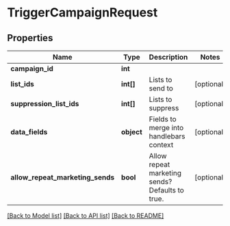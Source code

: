 # TriggerCampaignRequest

## Properties
Name | Type | Description | Notes
------------ | ------------- | ------------- | -------------
**campaign_id** | **int** |  | 
**list_ids** | **int[]** | Lists to send to | [optional] 
**suppression_list_ids** | **int[]** | Lists to suppress | [optional] 
**data_fields** | **object** | Fields to merge into handlebars context | [optional] 
**allow_repeat_marketing_sends** | **bool** | Allow repeat marketing sends? Defaults to true. | [optional] 

[[Back to Model list]](../../README.md#documentation-for-models) [[Back to API list]](../../README.md#documentation-for-api-endpoints) [[Back to README]](../../README.md)


